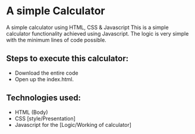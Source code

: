 # A simple Calculator
 A simple calculator using HTML, CSS &amp; Javascript
 This is a simple calculator functionality achieved using Javascript. The logic is very simple with the minimum lines of code possible.
 
## Steps to execute this calculator:
- Download the entire code 
- Open up the index.html.

## Technologies used: 
- HTML (Body)
- CSS [style/Presentation]
- Javascript for the [Logic/Working of calculator]
